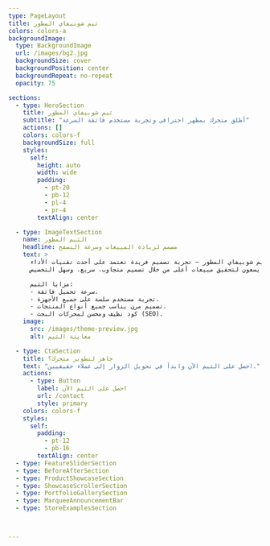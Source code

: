 ```yaml
---
type: PageLayout
title: ثيم شوبيفاي المطور
colors: colors-a
backgroundImage:
  type: BackgroundImage
  url: /images/bg2.jpg
  backgroundSize: cover
  backgroundPosition: center
  backgroundRepeat: no-repeat
  opacity: 75

sections:
  - type: HeroSection
    title: ثيم شوبيفاي المطور
    subtitle: "أطلق متجرك بمظهر احترافي وتجربة مستخدم فائقة السرعة"
    actions: []
    colors: colors-f
    backgroundSize: full
    styles:
      self:
        height: auto
        width: wide
        padding:
          - pt-20
          - pb-12
          - pl-4
          - pr-4
        textAlign: center

  - type: ImageTextSection
    name: الثيم المطور
    headline: مصمم لزيادة المبيعات وسرعة التصفح
    text: >
      نقدم لك ثيم شوبيفاي المطور — تجربة تصميم فريدة تعتمد على أحدث تقنيات الأداء.  
      تم بناء هذا الثيم خصيصًا لأصحاب المتاجر الذين يسعون لتحقيق مبيعات أعلى من خلال تصميم متجاوب، سريع، وسهل التخصيص.

      مزايا الثيم:
      - سرعة تحميل فائقة.
      - تجربة مستخدم سلسة على جميع الأجهزة.
      - تصميم مرن يناسب جميع أنواع المنتجات.
      - كود نظيف ومحسن لمحركات البحث (SEO).
    image:
      src: /images/theme-preview.jpg
      alt: معاينة الثيم

  - type: CtaSection
    title: جاهز لتطوير متجرك؟
    text: "احصل على الثيم الآن وابدأ في تحويل الزوار إلى عملاء حقيقيين."
    actions:
      - type: Button
        label: احصل على الثيم الآن
        url: /contact
        style: primary
    colors: colors-f
    styles:
      self:
        padding:
          - pt-12
          - pb-16
        textAlign: center
  - type: FeatureSliderSection
  - type: BeforeAfterSection
  - type: ProductShowcaseSection
  - type: ShowcaseScrollerSection
  - type: PortfolioGallerySection
  - type: MarqueeAnnouncementBar
  - type: StoreExamplesSection



---
```

